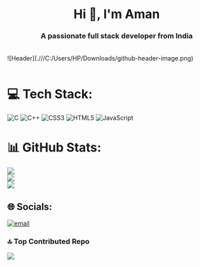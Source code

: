 <h1 align="center">Hi 👋, I'm Aman</h1>
<h3 align="center">A passionate full stack developer from India</h3>
<br>
![Header](.///C:/Users/HP/Downloads/github-header-image.png)
<p align="left"> <a href="https://twitter.com/" target="blank"><img src="https://img.shields.io/twitter/follow/?logo=twitter&style=for-the-badge" alt="" /></a> </p>

# 💻 Tech Stack:
![C](https://img.shields.io/badge/c-%2300599C.svg?style=for-the-badge&logo=c&logoColor=white) ![C++](https://img.shields.io/badge/c++-%2300599C.svg?style=for-the-badge&logo=c%2B%2B&logoColor=white) ![CSS3](https://img.shields.io/badge/css3-%231572B6.svg?style=for-the-badge&logo=css3&logoColor=white) ![HTML5](https://img.shields.io/badge/html5-%23E34F26.svg?style=for-the-badge&logo=html5&logoColor=white) ![JavaScript](https://img.shields.io/badge/javascript-%23323330.svg?style=for-the-badge&logo=javascript&logoColor=%23F7DF1E)
# 📊 GitHub Stats:
![](https://github-readme-stats.vercel.app/api?username=imamanjangra&theme=transparent&hide_border=false&include_all_commits=false&count_private=false)<br/>
![](https://nirzak-streak-stats.vercel.app/?user=imamanjangra&theme=transparent&hide_border=false)<br/>
![](https://github-readme-stats.vercel.app/api/top-langs/?username=imamanjangra&theme=transparent&hide_border=false&include_all_commits=false&count_private=false&layout=compact)

## 🌐 Socials:
[![email](https://img.shields.io/badge/Email-D14836?logo=gmail&logoColor=white)](mailto:Imamanjangra@gmail.com ) 


### 🔝 Top Contributed Repo
![](https://github-contributor-stats.vercel.app/api?username=imamanjangra&limit=5&theme=transparent&combine_all_yearly_contributions=true)

<!-- Proudly created with GPRM ( https://gprm.itsvg.in ) -->
